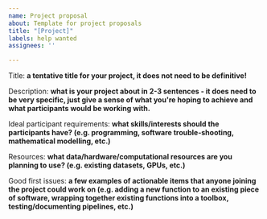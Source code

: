 ```yaml
---
name: Project proposal
about: Template for project proposals
title: "[Project]"
labels: help wanted
assignees: ''

---
```


Title: **a tentative title for your project, it does not need to be definitive!**

Description: **what is your project about in 2-3 sentences - it does need to be very specific, just give a sense of what you're hoping to achieve and what participants would be working with.**

Ideal participant requirements: **what skills/interests should the participants have? (e.g. programming, software trouble-shooting, mathematical modelling, etc.)**

Resources: **what data/hardware/computational resources are you planning to use? (e.g. existing datasets, GPUs, etc.)**

Good first issues: **a few examples of actionable items that anyone joining the project could work on (e.g. adding a new function to an existing piece of software, wrapping together existing functions into a toolbox, testing/documenting pipelines, etc.)**

